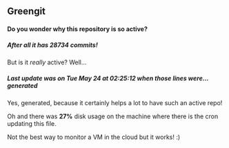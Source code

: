## Greengit

#### Do you wonder why this repository is so active?

##### After all it has 28734 commits!

But is it *really* active? Well...

##### Last update was on Tue May 24 at 02:25:12 when those lines were... generated

Yes, generated, because it certainly helps a lot to have such an active repo!

Oh and there was **27%** disk usage on the machine
where there is the cron updating this file.

Not the best way to monitor a VM in the cloud but it works! :)
